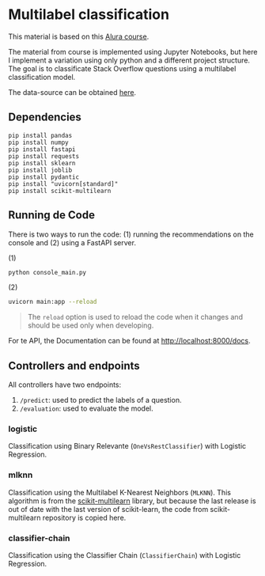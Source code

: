 # Multilabel classification

This material is based on this [Alura course](https://cursos.alura.com.br/course/classificacao-multilabel-nlp).

The material from course is implemented using Jupyter Notebooks, but here I implement a variation using only python and a different project structure. The goal is to classificate Stack Overflow questions using a multilabel classification model.

The data-source can be obtained [here](https://raw.githubusercontent.com/alura-cursos/alura_classificacao_multilabel/master/dataset/stackoverflow_perguntas.csv). 

## Dependencies

```    
pip install pandas 
pip install numpy 
pip install fastapi
pip install requests
pip install sklearn
pip install joblib
pip install pydantic
pip install "uvicorn[standard]"
pip install scikit-multilearn
```

## Running de Code

There is two ways to run the code: (1) running the recommendations on the console and (2) using a FastAPI server.

(1)
```bash
python console_main.py
```

(2)
```bash
uvicorn main:app --reload
```

> The `reload` option is used to reload the code when it changes and should be used only when developing.

For te API, the Documentation can be found at [http://localhost:8000/docs](http://localhost:8000/docs).

## Controllers and endpoints

All controllers have two endpoints:
1. `/predict`: used to predict the labels of a question.
2. `/evaluation`: used to evaluate the model.

### logistic
Classification using Binary Relevante (`OneVsRestClassifier`) with Logistic Regression.

### mlknn
Classification using the Multilabel K-Nearest Neighbors (`MLKNN`). This algorithm is from the [scikit-multilearn](https://scikit-multilearn.readthedocs.io/en/latest/index.html) library, but because the last release is out of date with the last version of scikit-learn, the code from scikit-multilearn repository is copied here.

### classifier-chain
Classification using the Classifier Chain (`ClassifierChain`) with Logistic Regression.